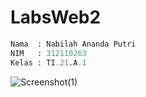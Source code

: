 # LabsWeb2
```py
Nama  : Nabilah Ananda Putri
NIM   : 312110263
Kelas : TI.21.A.1
```
![Screenshot(1)](https://user-images.githubusercontent.com/92380488/224540470-fbba260f-0d85-48de-8462-fb1566b60ba3.png)
